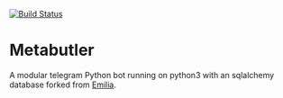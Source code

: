 [![Build Status](https://travis-ci.org/destroyer19991/MetaButler.svg?branch=MetaButler)](https://travis-ci.org/destroyer19991/MetaButler)

# Metabutler
A modular telegram Python bot running on python3 with an sqlalchemy database forked from [Emilia](https://t.me/EmiliaHikariBot).
